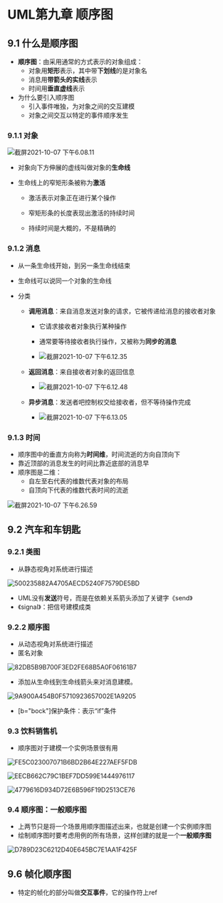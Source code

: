 # UML第九章 顺序图

## 9.1 什么是顺序图

- **顺序图**：由采用通常的方式表示的对象组成：
  - 对象用**矩形**表示，其中带**下划线**的是对象名
  - 消息用**带箭头的实线**表示
  - 时间用**垂直虚线**表示
- 为什么要引入顺序图
  - 引入事件唯独，为对象之间的交互建模
  - 对象之间交互以特定的事件顺序发生

### 9.1.1 对象

![截屏2021-10-07 下午6.08.11](https://typroa-wolves.oss-cn-hangzhou.aliyuncs.com/img-li/%E6%88%AA%E5%B1%8F2021-10-07%20%E4%B8%8B%E5%8D%886.08.11.png)

- 对象向下方伸展的虚线叫做对象的**生命线**

- 生命线上的窄矩形条被称为**激活**

  - 激活表示对象正在进行某个操作

  - 窄矩形条的长度表现出激活的持续时间
  - 持续时间是大概的，不是精确的

### 9.1.2 消息

- 从一条生命线开始，到另一条生命线结束

- 生命线可以说同一个对象的生命线

- 分类

  - **调用消息**：来自消息发送对象的请求，它被传递给消息的接收者对象

    - 它请求接收者对象执行某种操作

    - 通常要等待接收者执行操作，又被称为**同步的消息**

    - ![截屏2021-10-07 下午6.12.35](https://typroa-wolves.oss-cn-hangzhou.aliyuncs.com/img-li/%E6%88%AA%E5%B1%8F2021-10-07%20%E4%B8%8B%E5%8D%886.12.35.png)

  - **返回消息**：来自接收者对象的返回信息

    - ![截屏2021-10-07 下午6.12.48](https://typroa-wolves.oss-cn-hangzhou.aliyuncs.com/img-li/%E6%88%AA%E5%B1%8F2021-10-07%20%E4%B8%8B%E5%8D%886.12.48.png)

  - **异步消息**：发送者吧控制权交给接收者，但不等待操作完成

    - ![截屏2021-10-07 下午6.13.05](https://typroa-wolves.oss-cn-hangzhou.aliyuncs.com/img-li/%E6%88%AA%E5%B1%8F2021-10-07%20%E4%B8%8B%E5%8D%886.13.05.png)

### 9.1.3 时间

- 顺序图中的垂直方向称为**时间维**，时间流逝的方向自顶向下
- 靠近顶部的消息发生的时间比靠近底部的消息早
- 顺序图是二维：
  - 自左至右代表的维数代表对象的布局
  - 自顶向下代表的维数代表时间的流逝

![截屏2021-10-07 下午6.26.59](https://typroa-wolves.oss-cn-hangzhou.aliyuncs.com/img-li/%E6%88%AA%E5%B1%8F2021-10-07%20%E4%B8%8B%E5%8D%886.26.59.png)

## 9.2 汽车和车钥匙

### 9.2.1 类图

- 从静态视角对系统进行描述

![500235882A4705AECD5240F7579DE5BD](https://typroa-wolves.oss-cn-hangzhou.aliyuncs.com/img-li/500235882A4705AECD5240F7579DE5BD.jpg)

- UML没有**发送**符号，而是在依赖关系箭头添加了关键字《send》
- 《signal》：把信号建模成类

### 9.2.2 顺序图

- 从动态视角对系统进行描述
- 匿名对象

![82DB5B9B700F3ED2FE68B5A0F06161B7](https://typroa-wolves.oss-cn-hangzhou.aliyuncs.com/img-li/82DB5B9B700F3ED2FE68B5A0F06161B7.jpg)

- 添加从生命线到生命线箭头来对消息建模。

![9A900A454B0F5710923657002E1A9205](https://typroa-wolves.oss-cn-hangzhou.aliyuncs.com/img-li/9A900A454B0F5710923657002E1A9205.jpg)

- [b="bock"]保护条件：表示“if”条件

### 9.3 饮料销售机

- 顺序图对于建模一个实例场景很有用

![FE5C023007071B6BD2B64E227AEF5FDB](https://typroa-wolves.oss-cn-hangzhou.aliyuncs.com/img-li/FE5C023007071B6BD2B64E227AEF5FDB.jpg)

![EECB662C79C1BEF7DD599E1444976117](https://typroa-wolves.oss-cn-hangzhou.aliyuncs.com/img-li/EECB662C79C1BEF7DD599E1444976117.jpg)

![4779616D934D72E6B596F19D2513CE76](https://typroa-wolves.oss-cn-hangzhou.aliyuncs.com/img-li/4779616D934D72E6B596F19D2513CE76.jpg)

### 9.4 顺序图：一般顺序图

- 上两节只是将一个场景用顺序图描述出来，也就是创建一个实例顺序图
- 绘制顺序图时要考虑用例的所有场景，这样创建的就是一个**一般顺序图**

![D789D23C6212D40E645BC7E1AA1F425F](https://typroa-wolves.oss-cn-hangzhou.aliyuncs.com/img-li/D789D23C6212D40E645BC7E1AA1F425F.jpg)

## 9.6 帧化顺序图

- 特定的帧化的部分叫做**交互事件**，它的操作符上ref
